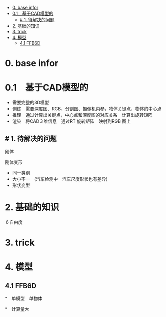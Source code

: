 <!--
 * @Description: 
 * @Author: 
 * @Date: 2022-06-10 13:36:42
 * @LastEditTime: 2022-06-20 14:19:36
 * @LastEditors: taisanai
-->
<!-- TOC -->

- [0. base infor](#0-base-infor)
- [0.1　基于CAD模型的](#01基于cad模型的)
  - [# 1. 待解决的问题](#-1-待解决的问题)
- [2. 基础的知识](#2-基础的知识)
- [3. trick](#3-trick)
- [4. 模型](#4-模型)
  - [4.1 FFB6D](#41-ffb6d)

<!-- /TOC -->
# 0. base infor
# 0.1　基于CAD模型的
* 需要完整的3D模型
* 训练　需要深度图、RGB、分割图、摄像机内参，物体关键点，物体的中心点
* 推理　通过计算出关键点，中心点和深度图的对应关系　计算出旋转矩阵
* 渲染　将CAD３维信息　通过RT 旋转矩阵　映射到RGB 图上
## # 1. 待解决的问题 
刚体

刚体变形
* 同一类别
* 大小不一　(汽车检测中　汽车尺度形状也有差异)
* 形状变型

# 2. 基础的知识
６自由度

# 3. trick
# 4. 模型
## 4.1 FFB6D
*　单模型　单物体

*　计算量大